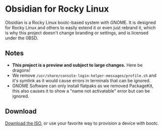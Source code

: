 # Obsidian for Rocky Linux

Obsidian is a Rocky Linux bootc-based system with GNOME. It is designed for Rocky Linux and others to easily extend it or even just rebrand it, which is why this project doesn't change branding or settings, and is licensed under the 0BSD.

## Notes

- **This project is a preview and subject to large changes.** Here be dragons!
- We remove `/usr/share/console-login-helper-messages/profile.sh` and it's symlink as it would cause errors in terminals that can be ignored.
- GNOME Software can only install flatpaks as we removed PackageKit, this also causes it to show a "name not activatable" error but can be ignored.

## Download

[Download the ISO](https://github.com/charles8191/obsidian/releases/latest), or use your favorite way to provision a device with bootc.
